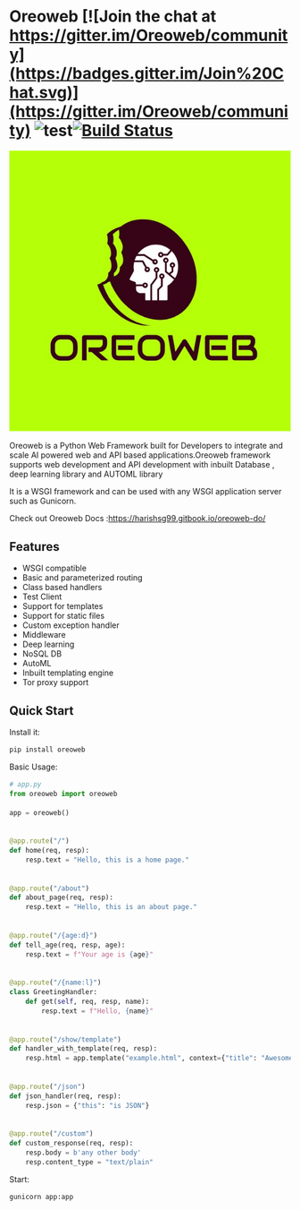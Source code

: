 # Oreoweb [![Join the chat at https://gitter.im/Oreoweb/community](https://badges.gitter.im/Join%20Chat.svg)](https://gitter.im/Oreoweb/community) ![test](https://forthebadge.com/images/badges/made-with-python.svg)[![Build Status](https://travis-ci.com/harishsg99/Oreoweb.svg?token=dnCx4fypiC7KW2gtMS6N&branch=master)](https://travis-ci.com/harishsg99/Oreoweb)

<p align="center">
    <img src="https://github.com/harishsg99/Oreoweb/blob/master/pic.jfif?raw=true">
</p>

Oreoweb is a Python Web Framework built for Developers to integrate and scale AI powered web and API based applications.Oreoweb framework supports web development and API development with inbuilt Database , deep learning library and AUTOML library

It is a WSGI framework and can be used with any WSGI application server such as Gunicorn.


Check out Oreoweb Docs :https://harishsg99.gitbook.io/oreoweb-do/


## Features

- WSGI compatible
- Basic and parameterized routing
- Class based handlers
- Test Client
- Support for templates
- Support for static files
- Custom exception handler
- Middleware
- Deep learning
- NoSQL DB
- AutoML
- Inbuilt templating engine
- Tor proxy support
## Quick Start

Install it:

```bash
pip install oreoweb
```

Basic Usage:

```python
# app.py
from oreoweb import oreoweb

app = oreoweb()


@app.route("/")
def home(req, resp):
    resp.text = "Hello, this is a home page."


@app.route("/about")
def about_page(req, resp):
    resp.text = "Hello, this is an about page."


@app.route("/{age:d}")
def tell_age(req, resp, age):
    resp.text = f"Your age is {age}"


@app.route("/{name:l}")
class GreetingHandler:
    def get(self, req, resp, name):
        resp.text = f"Hello, {name}"


@app.route("/show/template")
def handler_with_template(req, resp):
    resp.html = app.template("example.html", context={"title": "Awesome Framework", "body": "welcome to the future!"})


@app.route("/json")
def json_handler(req, resp):
    resp.json = {"this": "is JSON"}


@app.route("/custom")
def custom_response(req, resp):
    resp.body = b'any other body'
    resp.content_type = "text/plain"
```

Start:

```bash
gunicorn app:app
```


